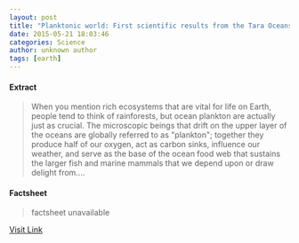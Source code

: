 ```yaml
---
layout: post
title: "Planktonic world: First scientific results from the Tara Oceans expedition"
date: 2015-05-21 18:03:46
categories: Science
author: unknown author
tags: [earth]
---
```



#### Extract
>When you mention rich ecosystems that are vital for life on Earth, people tend to think of rainforests, but ocean plankton are actually just as crucial. The microscopic beings that drift on the upper layer of the oceans are globally referred to as "plankton"; together they produce half of our oxygen, act as carbon sinks, influence our weather, and serve as the base of the ocean food web that sustains the larger fish and marine mammals that we depend upon or draw delight from....

#### Factsheet
>factsheet unavailable

[Visit Link](http://phys.org/news351435816.html)


